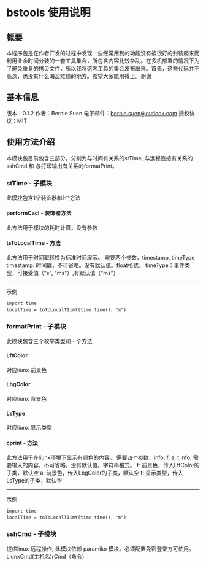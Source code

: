 # bstools 使用说明
## 概要
本程序包是在作者开发的过程中发现一些经常用到的功能没有被很好的封装起来而利用业余时间分装的一套工具集合，所包含内容比较杂乱。在多机部署的情况下为了避免重复的拷贝文件，所以我将这套工具的集合发布出来。首先，这些代码并不高深，也没有什么晦涩难懂的地方。希望大家能用得上。谢谢
## 基本信息
版本：0.1.2
作者：Bernie Suen
电子邮件：bernie.suen@outlook.com
授权协议：MIT
## 使用方法介绍
本模块包目前包含三部分，分别为与时间有关系的stTime, 与远程连接有关系的sshCmd 和 与打印输出有关系的formatPrint。
### stTime - 子模块
此模块包含1个装饰器和1个方法
#### performCacl - 装饰器方法
此方法用于模块的耗时计算，没有参数
#### tsToLocalTime - 方法
此方法用于时间戳转换为标准时间展示。
需要两个参数，timestamp, timeType
timestamp: 时间戳，不可省略。没有默认值。float格式。
timeType：事件类型，可接受值（"s", "ms"）,有默认值（"ms"）

-------
示例
```
import time
localTime = toToLocalTIimt(time.time()，"m")
```
### formatPrint - 子模块
此模块包含三个枚举类型和一个方法
#### LftColor
对应liunx 前景色
#### LbgColor
对应liunx 背景色
#### LsType
对应liunx 显示类型
#### cprint - 方法
此方法用于在liunx环境下显示有颜色的内容。
需要四个参数，info, f, a, t
info: 需要输入的内容，不可省略。没有默认值。字符串格式。
f: 前景色，传入LftColor的子类，默认空
a: 前景色，传入LbgColor的子类，默认空
t: 显示类型，传入LsType的子类，默认空

-------
示例
```
import time
localTime = toToLocalTIimt(time.time()，"m")
```

### sshCmd - 子模块
提供linux 远程操作, 此模块依赖 paramiko 模块。必须配置免密登录方可使用。
LiunxCmd(主机名)rCmd（命令）

